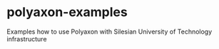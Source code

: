 # polyaxon-examples
Examples how to use Polyaxon with Silesian University of Technology infrastructure
